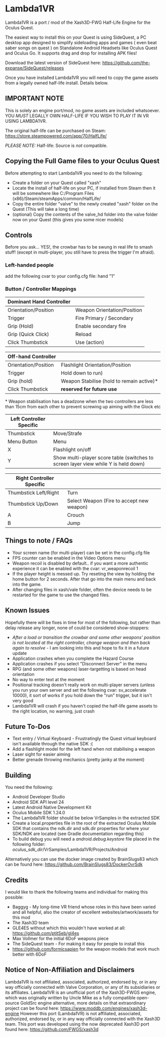 # Lambda1VR

Lambda1VR is a port / mod of the Xash3D-FWG Half-Life Engine for the Oculus Quest.

The easiest way to install this on your Quest is using SideQuest, a PC desktop app designed to simplify sideloading apps and games ( even beat saber songs on quest ) on Standalone Android Headsets like Oculus Quest and Oculus Go. It supports drag and drop for installing APK files!

Download the latest version of SideQuest here:
https://github.com/the-expanse/SideQuest/releases

Once you have installed Lambda1VR you will need to copy the game assets from a legally owned half-life install. Details below.


## IMPORTANT NOTE

This is solely an engine port/mod, no game assets are included whatsoever. YOU *MUST* LEGALLY OWN HALF-LIFE IF YOU WISH TO PLAY IT IN VR USING LAMBDA1VR.

The original half-life can be purchased on Steam:  https://store.steampowered.com/app/70/HalfLife/

*PLEASE NOTE:* Half-life: Source is *not* compatible.


## Copying the Full Game files to your Oculus Quest

Before attempting to start Lambda1VR you need to do the following:

- Create a folder on your Quest called "xash"
- Locate the install of half-life on your PC, if installed from Steam then it will be somewhere like C:/Program Files (x86)/Steam/steamApps/common/HalfLife/
- Copy the entire folder "valve" to the newly created "xash" folder on the Quest (This will take a long time)
- (optional) Copy the contents of the valve_hd folder into the valve folder now on your Quest (this gives you some nicer models)



## Controls

Before you ask... YES!, the crowbar has to be swung in real life to smash stuff! (except in multi-player, you still have to press the trigger I'm afraid).

### Left-handed people
add the following cvar to your config.cfg file:  hand "1"


### Button / Controller Mappings

|Dominant Hand Controller||
| --- | --- |
|Orientation/Position|Weapon Orientation/Position|
|Trigger|Fire Primary / Secondary|
|Grip (Hold)|Enable secondary fire|
|Grip (Quick Click)|Reload|
|Click Thumbstick|Use (action)|

|Off-hand Controller||
| --- | --- |
|Orientation/Position|Flashlight Orientation/Position|
|Trigger|Hold down to run)|
|Grip (hold)|Weapon Stabilise (hold to remain active)*|
|Click Thumbstick|**reserved for future use**|

\* Weapon stabilisation has a deadzone when the two controllers are less than 15cm from each other to prevent screwing up aiming with the Glock etc

|Left Controller Specific||
| --- | --- |
|Thumbstick|Move/Strafe|
|Menu Button|Menu|
|X|Flashlight on/off|
|Y|Show multi-player score table (switches to screen layer view while Y is held down)|

|Right Controller Specific||
| --- | --- |
|Thumbstick Left/Right|Turn|
|Thumbstick Up/Down|Select Weapon (Fire to accept new weapon)|
|A|Crouch|
|B|Jump|


## Things to note / FAQs

* Your screen name (for multi-player) can be set in the config.cfg file
* FPS counter can be enabled in the Video Options menu
* Weapon recoil is disabled by default.. if you want a more authentic experience it can be enabled with the cvar: vr_weaponrecoil 1
* If the player height is messed up. Try reseting the view by holding the home button for 2 seconds. After that go into the main menu and back into the game.
* After changing files in xash/vale folder, often the device needs to be restarted for the game to use the changed files.

## Known Issues

Hopefully there will be fixes in time for most of the following, but rather than delay release any longer, none of could be considered show-stoppers:

* *After a load or transition the crowbar and some other weapons' position is not located at the right controller, change weapon and then back again to resolve* - I am looking into this and hope to fix it in a future update
* Application crashes when you complete the Hazard Course
* Application crashes if you select "Disconnect Server" in the menu
* RPG (and some other weapons) laser-targetting is based on head orientation
* No way to enter text at the moment
* Positional tracking doesn't really work on multi-player servers (unless you run your own server and set the following cvar:  sv_accelerate 10000), it sort of works if you hold down the "run" trigger, but it isn't very good
* Lambda1VR will crash if you haven't copied the half-life game assets to the right location, no warning, just crash


## Future To-Dos

* Text entry / Virtual Keyboard - Frustratingly the Quest virtual keyboard isn't available through the native SDK :(
* Add a flashlight model for the left hand when not stabilising a weapon
* Laser sight for easier aiming
* Better grenade throwing mechanics (pretty janky at the moment)

## Building

You need the following:

* Android Developer Studio
* Android SDK API level 24
* Latest Android Native Development Kit
* Oculus Mobile SDK 1.24.0
* The Lambda1VR folder should be below VrSamples in the extracted SDK
* Create a local.properties file in the root of the extracted Oculus Mobile SDK that contains the ndk.dir and sdk.dir properties for where your SDK/NDK are located (see Gradle documentation regarding this)
* To build debug you will need a _android.debug.keystore_ file placed in the following folder:
_oculus_sdk_dir_/VrSamples/Lambda1VR/Projects/Android

Alternatively you can use the docker image created by BrainSlugs83 which can be found here: https://github.com/BrainSlugs83/DockerOvrSdk


## Credits

I would like to thank the following teams and individual for making this possible:

* Baggyg - My long-time VR friend whose roles in this have been varied and all helpful, also the creator of excellent websites/artwork/assets for this mod
* The Xash3D team
* GLE4ES without which this wouldn't have worked at all: https://github.com/ptitSeb/gl4es
* Max Vollmer for the initial 6DoF weapons piece
* The SideQuest team - For making it easy for people to install this
* https://github.com/formicsapien for the weapon models that work much better with 6DoF


## Notice of Non-Affiliation and Disclaimers

Lambda1VR is not affiliated, associated, authorized, endorsed by, or in any way officially connected with Valve Corporation, or any of its subsidiaries or its affiliates.
Lambda1VR is an unofficial port of the Xash3D-FWGS engine, which was originally written by Uncle Mike as a fully compatible open-source GoldSrc engine alternative, more details on that extraordinary project can be found here: https://www.moddb.com/engines/xash3d-engine
However this port (Lambda1VR) is not affiliated, associated, authorized, endorsed by, or in any way officially connected with the Xash3D team.
This port was developed using the now deprecated Xash3D port found here: https://github.com/FWGS/xash3d
